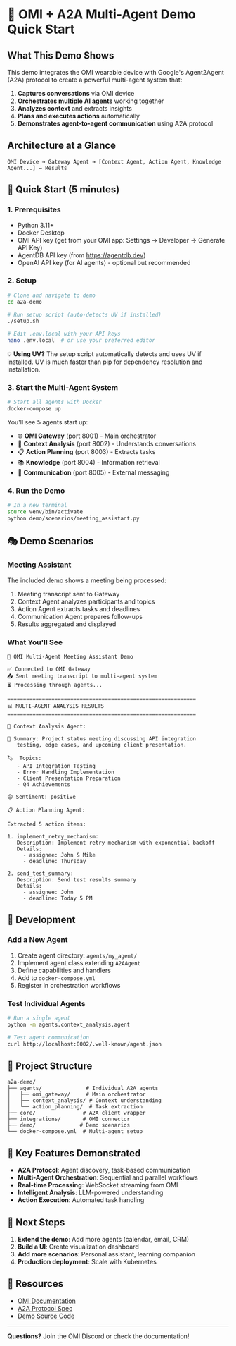 # 🚀 OMI + A2A Multi-Agent Demo Quick Start

## What This Demo Shows

This demo integrates the OMI wearable device with Google's Agent2Agent (A2A) protocol to create a powerful multi-agent system that:

1. **Captures conversations** via OMI device
2. **Orchestrates multiple AI agents** working together
3. **Analyzes context** and extracts insights
4. **Plans and executes actions** automatically
5. **Demonstrates agent-to-agent communication** using A2A protocol

## Architecture at a Glance

```
OMI Device → Gateway Agent → [Context Agent, Action Agent, Knowledge Agent...] → Results
```

## 🏃 Quick Start (5 minutes)

### 1. Prerequisites
- Python 3.11+
- Docker Desktop
- OMI API key (get from your OMI app: Settings → Developer → Generate API Key)
- AgentDB API key (from https://agentdb.dev)
- OpenAI API key (for AI agents) - optional but recommended

### 2. Setup

```bash
# Clone and navigate to demo
cd a2a-demo

# Run setup script (auto-detects UV if installed)
./setup.sh

# Edit .env.local with your API keys
nano .env.local  # or use your preferred editor
```

💡 **Using UV?** The setup script automatically detects and uses UV if installed. UV is much faster than pip for dependency resolution and installation.

### 3. Start the Multi-Agent System

```bash
# Start all agents with Docker
docker-compose up
```

You'll see 5 agents start up:
- 🌐 **OMI Gateway** (port 8001) - Main orchestrator
- 🧠 **Context Analysis** (port 8002) - Understands conversations
- 📋 **Action Planning** (port 8003) - Extracts tasks
- 📚 **Knowledge** (port 8004) - Information retrieval
- 📨 **Communication** (port 8005) - External messaging

### 4. Run the Demo

```bash
# In a new terminal
source venv/bin/activate
python demo/scenarios/meeting_assistant.py
```

## 🎭 Demo Scenarios

### Meeting Assistant
The included demo shows a meeting being processed:
1. Meeting transcript sent to Gateway
2. Context Agent analyzes participants and topics
3. Action Agent extracts tasks and deadlines
4. Communication Agent prepares follow-ups
5. Results aggregated and displayed

### What You'll See
```
🎯 OMI Multi-Agent Meeting Assistant Demo

✅ Connected to OMI Gateway
📤 Sent meeting transcript to multi-agent system
⏳ Processing through agents...

============================================================
📊 MULTI-AGENT ANALYSIS RESULTS
============================================================

🧠 Context Analysis Agent:

📝 Summary: Project status meeting discussing API integration
   testing, edge cases, and upcoming client presentation.

🏷️  Topics:
   - API Integration Testing
   - Error Handling Implementation
   - Client Presentation Preparation
   - Q4 Achievements

😊 Sentiment: positive

📋 Action Planning Agent:

Extracted 5 action items:

1. implement_retry_mechanism:
   Description: Implement retry mechanism with exponential backoff
   Details:
     - assignee: John & Mike
     - deadline: Thursday

2. send_test_summary:
   Description: Send test results summary
   Details:
     - assignee: John
     - deadline: Today 5 PM
```

## 🔧 Development

### Add a New Agent

1. Create agent directory: `agents/my_agent/`
2. Implement agent class extending `A2AAgent`
3. Define capabilities and handlers
4. Add to `docker-compose.yml`
5. Register in orchestration workflows

### Test Individual Agents

```bash
# Run a single agent
python -m agents.context_analysis.agent

# Test agent communication
curl http://localhost:8002/.well-known/agent.json
```

## 📁 Project Structure

```
a2a-demo/
├── agents/              # Individual A2A agents
│   ├── omi_gateway/     # Main orchestrator
│   ├── context_analysis/ # Context understanding
│   └── action_planning/  # Task extraction
├── core/               # A2A client wrapper
├── integrations/       # OMI connector
├── demo/              # Demo scenarios
└── docker-compose.yml  # Multi-agent setup
```

## 🌟 Key Features Demonstrated

- **A2A Protocol**: Agent discovery, task-based communication
- **Multi-Agent Orchestration**: Sequential and parallel workflows
- **Real-time Processing**: WebSocket streaming from OMI
- **Intelligent Analysis**: LLM-powered understanding
- **Action Execution**: Automated task handling

## 🚀 Next Steps

1. **Extend the demo**: Add more agents (calendar, email, CRM)
2. **Build a UI**: Create visualization dashboard
3. **Add more scenarios**: Personal assistant, learning companion
4. **Production deployment**: Scale with Kubernetes

## 📄 Resources

- [OMI Documentation](https://docs.omi.me)
- [A2A Protocol Spec](https://github.com/google-a2a/A2A)
- [Demo Source Code](./README.md)

---

**Questions?** Join the OMI Discord or check the documentation!